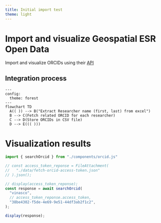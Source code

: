 ```yaml
---
title: Initial import test
theme: light
---
```


# Import and visualize Geospatial ESR Open Data

Import and visualize ORCIDs using their [API](https://info.orcid.org/documentation/api-tutorials/api-tutorial-searching-the-orcid-registry/)

## Integration process

```mermaid
---
config:
  theme: forest
---
flowchart TD
  A(( )) --> B("Extract Researcher name (first, last) from excel")
  B --> C(Fetch related ORCID for each researcher)
  C --> D(Store ORCIDs in CSV file)
  D --> E((( )))
```

# Visualization results

```js
import { searchOrcid } from "./components/orcid.js" 

// const access_token_reponse = FileAttachment(
//   "./data/fetch-orcid-access-token.json"
// ).json();
```

```js echo
// display(access_token_reponse);
const response = await searchOrcid(
  "vinasco",
  // access_token_reponse.access_token,
  "38be4302-f5de-4e69-9e51-44df3ab2f1c2",
);
```

```js
display(response);
```
